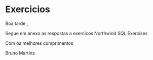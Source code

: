 # Exercicios

Boa tarde ,

Segue em anexo as respostas a exercicos Northwind SQL Exercises

Com os melhores cumprimentos 

Bruno Martins
